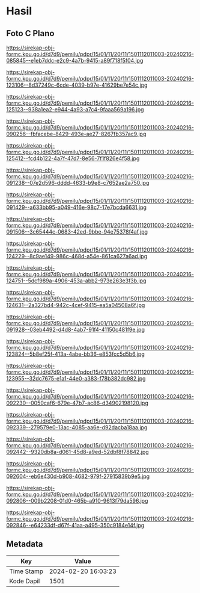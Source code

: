 # Hasil

## Foto C Plano

https://sirekap-obj-formc.kpu.go.id/d7d9/pemilu/pdpr/15/01/11/20/11/1501112011003-20240216-085845--e1eb7ddc-e2c9-4a7b-9415-a89f718f5f04.jpg

https://sirekap-obj-formc.kpu.go.id/d7d9/pemilu/pdpr/15/01/11/20/11/1501112011003-20240216-123106--8d37249c-6cde-4039-b97e-41629be7e54c.jpg

https://sirekap-obj-formc.kpu.go.id/d7d9/pemilu/pdpr/15/01/11/20/11/1501112011003-20240216-125123--938a1ea2-e944-4a93-a7c4-9faaa569a196.jpg

https://sirekap-obj-formc.kpu.go.id/d7d9/pemilu/pdpr/15/01/11/20/11/1501112011003-20240216-090256--fbfacebe-8429-493e-ae27-8267fb357ac9.jpg

https://sirekap-obj-formc.kpu.go.id/d7d9/pemilu/pdpr/15/01/11/20/11/1501112011003-20240216-125412--fcd4b122-4a7f-47d7-8e56-7f1f826e4f58.jpg

https://sirekap-obj-formc.kpu.go.id/d7d9/pemilu/pdpr/15/01/11/20/11/1501112011003-20240216-091238--07e2d596-dddd-4633-b9e8-c7652ae2a750.jpg

https://sirekap-obj-formc.kpu.go.id/d7d9/pemilu/pdpr/15/01/11/20/11/1501112011003-20240216-091429--a633bb95-a049-416e-98c7-17e7bcda6631.jpg

https://sirekap-obj-formc.kpu.go.id/d7d9/pemilu/pdpr/15/01/11/20/11/1501112011003-20240216-091506--3c65444c-0683-42ed-9bbe-94e75378f4af.jpg

https://sirekap-obj-formc.kpu.go.id/d7d9/pemilu/pdpr/15/01/11/20/11/1501112011003-20240216-124229--8c9ae149-986c-468d-a54e-861ca627a6ad.jpg

https://sirekap-obj-formc.kpu.go.id/d7d9/pemilu/pdpr/15/01/11/20/11/1501112011003-20240216-124751--5dcf989a-4906-453a-abb2-973e263e3f3b.jpg

https://sirekap-obj-formc.kpu.go.id/d7d9/pemilu/pdpr/15/01/11/20/11/1501112011003-20240216-124631--2a327bd4-942c-4cef-9415-ea5a04508a6f.jpg

https://sirekap-obj-formc.kpu.go.id/d7d9/pemilu/pdpr/15/01/11/20/11/1501112011003-20240216-091928--03eb4492-d4d8-4ab7-91f4-41150c481f9e.jpg

https://sirekap-obj-formc.kpu.go.id/d7d9/pemilu/pdpr/15/01/11/20/11/1501112011003-20240216-123824--5b8ef25f-413a-4abe-bb36-e853fcc5d5b6.jpg

https://sirekap-obj-formc.kpu.go.id/d7d9/pemilu/pdpr/15/01/11/20/11/1501112011003-20240216-123955--32dc7675-e1a1-44e0-a383-f78b382dc982.jpg

https://sirekap-obj-formc.kpu.go.id/d7d9/pemilu/pdpr/15/01/11/20/11/1501112011003-20240216-092230--0050caf6-679e-47b7-ac86-d34902198120.jpg

https://sirekap-obj-formc.kpu.go.id/d7d9/pemilu/pdpr/15/01/11/20/11/1501112011003-20240216-092339--279579e0-13ac-4085-aa6e-d92dacba18aa.jpg

https://sirekap-obj-formc.kpu.go.id/d7d9/pemilu/pdpr/15/01/11/20/11/1501112011003-20240216-092442--9320db8a-d061-45d8-a9ed-52dbf8f78842.jpg

https://sirekap-obj-formc.kpu.go.id/d7d9/pemilu/pdpr/15/01/11/20/11/1501112011003-20240216-092604--eb6e430d-b908-4682-979f-27915839b9e5.jpg

https://sirekap-obj-formc.kpu.go.id/d7d9/pemilu/pdpr/15/01/11/20/11/1501112011003-20240216-092806--009b2208-01d0-465b-a910-9613f79da596.jpg

https://sirekap-obj-formc.kpu.go.id/d7d9/pemilu/pdpr/15/01/11/20/11/1501112011003-20240216-092846--e64233df-d67f-41aa-a495-350c9184e14f.jpg


## Metadata

| Key        | Value               |
| ---------- | ------------------- |
| Time Stamp | 2024-02-20 16:03:23 |
| Kode Dapil | 1501                |



